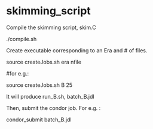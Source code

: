 # skimming_script

Compile the skimming script, skim.C

./compile.sh

Create executable corresponding to an Era and # of files.

source createJobs.sh era nfile

#for e.g.:

source createJobs.sh B 25

It will produce run_B.sh, batch_B.jdl

Then, submit the condor job. For e.g. :

condor_submit batch_B.jdl

